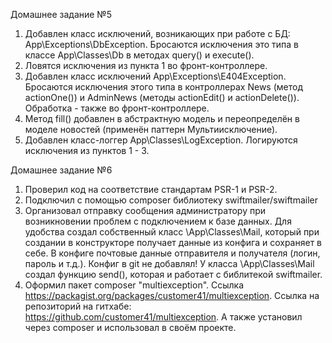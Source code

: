 Домашнее задание №5

1. Добавлен класс исключений, возникающих при работе с БД: App\Exceptions\DbException. Бросаются исключения это типа в классе
    App\Classes\Db в методах query() и execute().
2. Ловятся исключения из пункта 1 во фронт-контроллере.
3. Добавлен класс исключений App\Exceptions\E404Exception. Бросаются исключения этого типа в контроллерах News (метод actionOne())
    и AdminNews (методы actionEdit() и actionDelete()). Обработка - также во фронт-контроллере.
4. Метод fill() добавлен в абстрактную модель и переопределён в моделе новостей (применён паттерн Мультиисключение).
5. Добавлен класс-логгер App\Classes\LogException. Логируются исключения из пунктов 1 - 3.

Домашнее задание №6

1. Проверил код на соответствие стандартам PSR-1 и PSR-2.
2. Подключил с помощью composer библиотеку swiftmailer/swiftmailer
3. Организовал отправку сообщения администратору при возникновении проблем с подключением к базе данных.
    Для удобства создал собственный класс \App\Classes\Mail, который при создании в конструкторе получает данные
    из конфига и сохраняет в себе. В конфиге почтовые данные отправителя и получателя (логин, пароль и т.д.).
    Конфиг в git не добавлял! У класса \App\Classes\Mail создал функцию send(), которая и работает с библитекой swiftmailer.
4. Оформил пакет composer "multiexception". Ссылка https://packagist.org/packages/customer41/multiexception.
    Ссылка на репозиторий на гитхабе: https://github.com/customer41/multiexception.
    А также установил через composer и использовал в своём проекте.